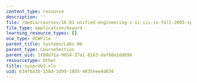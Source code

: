 ```yaml
---
content_type: resource
description: ''
file: /media/courses/16-01-unified-engineering-i-ii-iii-iv-fall-2005-spring-2006/634f6a3b158d3d9910554035eee4d034_sysprob2.xls
file_type: application/msword
learning_resource_types: []
ocw_type: OCWFile
parent_title: Systems/Labs 06
parent_type: CourseSection
parent_uid: 1f88d71a-9054-37a1-8163-daf60a1dd696
resourcetype: Other
title: sysprob2.xls
uid: 634f6a3b-158d-3d99-1055-4035eee4d034
---
```

